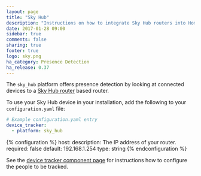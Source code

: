 ```yaml
---
layout: page
title: "Sky Hub"
description: "Instructions on how to integrate Sky Hub routers into Home Assistant."
date: 2017-01-28 09:00
sidebar: true
comments: false
sharing: true
footer: true
logo: sky.png
ha_category: Presence Detection
ha_release: 0.37
---
```



The `sky_hub` platform offers presence detection by looking at connected devices to a [Sky Hub router](http://www.sky.com/shop/broadband-talk/sky-hub/) based router.

To use your Sky Hub device in your installation, add the following to your `configuration.yaml` file:

```yaml
# Example configuration.yaml entry
device_tracker:
  - platform: sky_hub
```

{% configuration %}
host:
  description: The IP address of your router.
  required: false
  default: 192.168.1.254
  type: string
{% endconfiguration %}

See the [device tracker component page](/components/device_tracker/) for instructions how to configure the people to be tracked.
